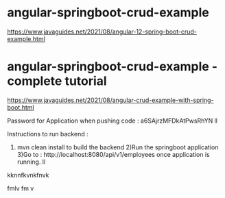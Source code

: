 # angular-springboot-crud-example
https://www.javaguides.net/2021/08/angular-12-spring-boot-crud-example.html

# angular-springboot-crud-example - complete tutorial
https://www.javaguides.net/2021/08/angular-crud-example-with-spring-boot.html

Password for Application when pushing code : a6SAjrzMFDkAtPwsRhYN
ll

Instructions to run backend  : 
1) mvn clean install to build the backend
2)Run the springboot application
3)Go to : http://localhost:8080/api/v1/employees once application is running.
ll

kknnfkvnkfnvk

 fmlv fm v
